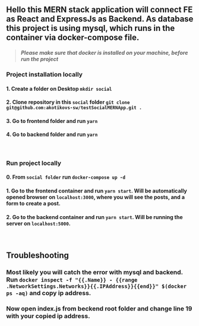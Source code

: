 ## Hello this MERN stack application will connect FE as React and ExpressJs as Backend. As database this project is using mysql, which runs in the container via docker-compose file.

> #### ***Please make sure that docker is installed on your machine, before run the project***

### Project installation locally

#### 1. Create a folder on Desktop `mkdir social`
#### 2. Clone repository in this `social` folder `git clone git@github.com:akotikovs-sw/testSocialMERNApp.git .`
#### 3. Go to frontend folder and run `yarn`
#### 4. Go to backend folder and run `yarn`

<br>

### Run project locally

#### 0. From `social folder` run `docker-compose up -d`
#### 1. Go to the frontend container and run `yarn start`. Will be automatically opened browser on `localhost:3000`, where you will see the posts, and a form to create a post.
#### 2. Go to the backend container and run `yarn start`. Will be running the server on `localhost:5000`.

<br>

## Troubleshooting

### Most likely you will catch the error with  mysql and backend. Run `docker inspect -f "{{.Name}} - {{range .NetworkSettings.Networks}}{{.IPAddress}}{{end}}" $(docker ps -aq)` and copy ip address.
### Now open index.js from beckend root folder and change line 19 with your copied ip address.